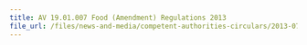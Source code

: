 ```yaml
---
title: AV 19.01.007 Food (Amendment) Regulations 2013 
file_url: /files/news-and-media/competent-authorities-circulars/2013-07-08-CA.pdf
---
```

